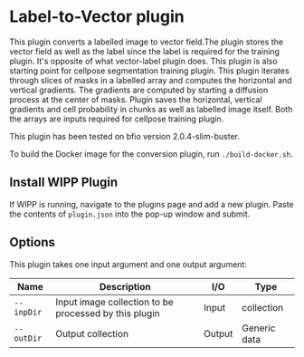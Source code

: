 # Label-to-Vector  plugin 
This plugin converts a labelled image to vector field.The plugin stores the vector field  as well as the label since the 
label is required for the training plugin. It's opposite  of what vector-label plugin does. This plugin is 
also starting point for cellpose segmentation training plugin.
This plugin  iterates through slices of masks in a labelled array  and computes the horizontal and vertical gradients.
The gradients are computed by starting a diffusion process  at the center of masks. Plugin saves the horizontal,
vertical gradients  and cell probability in  chunks as well as labelled image itself. Both the arrays are inputs 
required for cellpose training plugin.

This plugin has been tested on bfio version 2.0.4-slim-buster.



To build the Docker image for the conversion plugin, run
`./build-docker.sh`.

## Install WIPP Plugin

If WIPP is running, navigate to the plugins page and add a new plugin. Paste the contents of `plugin.json` into the 
pop-up window and submit.


## Options

This plugin takes one input argument and one output argument:

| Name          | Description             | I/O    | Type   |
|---------------|-------------------------|--------|--------|
| `--inpDir` | Input image collection to be processed by this plugin | Input | collection |
| `--outDir` | Output collection | Output | Generic data |

